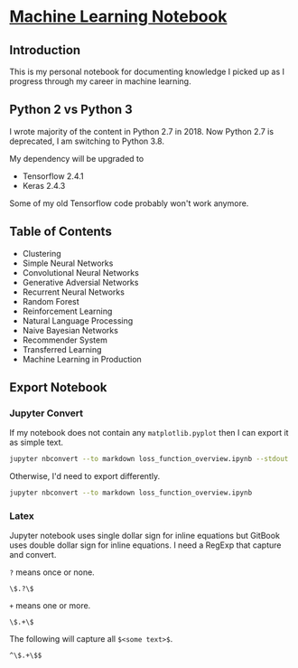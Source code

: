 # [Machine Learning Notebook](https://calvinfeng.gitbook.io/machine-learning-notebook/)

## Introduction

This is my personal notebook for documenting knowledge I picked up as I progress through my career
in machine learning.

## Python 2 vs Python 3

I wrote majority of the content in Python 2.7 in 2018. Now Python 2.7 is deprecated, I am
switching to Python 3.8.

My dependency will be upgraded to

- Tensorflow 2.4.1
- Keras 2.4.3

Some of my old Tensorflow code probably won't work anymore.

## Table of Contents

* Clustering
* Simple Neural Networks
* Convolutional Neural Networks
* Generative Adversial Networks
* Recurrent Neural Networks
* Random Forest
* Reinforcement Learning
* Natural Language Processing
* Naive Bayesian Networks
* Recommender System
* Transferred Learning
* Machine Learning in Production

## Export Notebook

### Jupyter Convert

If my notebook does not contain any `matplotlib.pyplot` then I can export it as simple text.

```bash
jupyter nbconvert --to markdown loss_function_overview.ipynb --stdout
```

Otherwise, I'd need to export differently.

```bash
jupyter nbconvert --to markdown loss_function_overview.ipynb
```

### Latex

Jupyter notebook uses single dollar sign for inline equations but GitBook uses double dollar sign
for inline equations. I need a RegExp that capture and convert.

`?` means once or none.

```regexp
\$.?\$
```

`+` means one or more.

```regexp
\$.+\$
```

The following will capture all `$<some text>$`.

```regexp
^\$.+\$$
```
